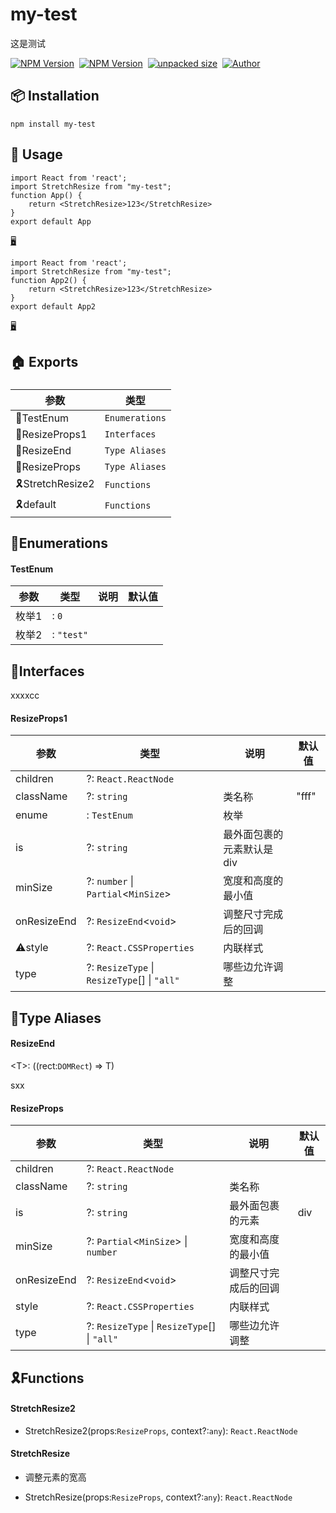    

my-test
=======

这是测试

[![NPM Version](https://img.shields.io/npm/v/my-test?color=33cd56&logo=npm)](https://www.npmjs.com/package/my-test)  [![NPM Version](https://img.shields.io/npm/dm/my-test.svg?style=flat-square)](https://www.npmjs.com/package/my-test)  [![unpacked size](https://img.shields.io/npm/unpacked-size/my-test?color=green)](https://www.npmjs.com/package/my-test)  [![Author](https://img.shields.io/badge/docs_by-robertpanvip-blue)](https://github.com/robertpanvip/es-pkg-doc.git)

📦 **Installation**
-------------------

    npm install my-test

🔨 **Usage**
------------

    import React from 'react';
    import StretchResize from "my-test";
    function App() {
        return <StretchResize>123</StretchResize>
    }
    export default App

[🖥️](https://code.juejin.cn/)  
  

    import React from 'react';
    import StretchResize from "my-test";
    function App2() {
        return <StretchResize>123</StretchResize>
    }
    export default App2

[🖥️](https://code.juejin.cn/)

🏠 Exports
----------

### 

|参数|类型|
|---|---|
|💍TestEnum|`Enumerations`|
|📒ResizeProps1|`Interfaces`|
|🧷ResizeEnd|`Type Aliases`|
|🧷ResizeProps|`Type Aliases`|
|🎗️StretchResize2|`Functions`|
|🎗️default|`Functions`|

**💍Enumerations**
------------------

  
  

#### TestEnum

|参数|类型|说明|默认值|
|---|---|---|---|
|枚举1|: `0`|||
|枚举2|: `"test"`|||

**📒Interfaces**
----------------

  
  

xxxxcc  
  

#### ResizeProps1

|参数|类型|说明|默认值|
|---|---|---|---|
|children|?: `React.ReactNode`|||
|className|?: `string`|类名称|"fff"|
|enume|: `TestEnum`|枚举||
|is|?: `string`|最外面包裹的元素默认是div||
|minSize|?: `number` \| `Partial`<`MinSize`\>|宽度和高度的最小值||
|onResizeEnd|?: `ResizeEnd`<`void`\>|调整尺寸完成后的回调||
|⚠️style|?: `React.CSSProperties`|内联样式||
|type|?: `ResizeType` \| `ResizeType`\[\] \| `"all"`|哪些边允许调整||

**🧷Type Aliases**
------------------

  
  

#### ResizeEnd

<T\>: ((rect:`DOMRect`) => T)

  
  

sxx  
  

#### ResizeProps

|参数|类型|说明|默认值|
|---|---|---|---|
|children|?: `React.ReactNode`|||
|className|?: `string`|类名称||
|is|?: `string`|最外面包裹的元素|div|
|minSize|?: `Partial`<`MinSize`\> \| `number`|宽度和高度的最小值||
|onResizeEnd|?: `ResizeEnd`<`void`\>|调整尺寸完成后的回调||
|style|?: `React.CSSProperties`|内联样式||
|type|?: `ResizeType` \| `ResizeType`\[\] \| `"all"`|哪些边允许调整||

**🎗️Functions**
----------------

  
  

#### StretchResize2

*   StretchResize2(props:`ResizeProps`, context?:`any`): `React.ReactNode`

  
  

#### StretchResize

*   调整元素的宽高  
      
    
*   StretchResize(props:`ResizeProps`, context?:`any`): `React.ReactNode`